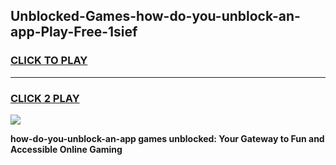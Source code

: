 
## Unblocked-Games-how-do-you-unblock-an-app-Play-Free-1sief
<h3>
<a href="https://premium76.site?title=how-do-you-unblock-an-app&ref=12A">CLICK TO PLAY</a></h3>
<hr>

<h3>
<a href="https://premium76.site?title=how-do-you-unblock-an-app&ref=12A">CLICK 2 PLAY</a>
  
</h3>

<a href="https://premium76.site?title=how-do-you-unblock-an-app&ref=12A"><img src="https://clearcache.store/games.png"></a>


**how-do-you-unblock-an-app games unblocked: Your Gateway to Fun and Accessible Online Gaming**
